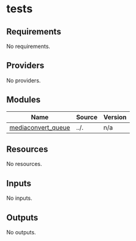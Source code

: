 # tests

<!-- BEGINNING OF PRE-COMMIT-TERRAFORM DOCS HOOK -->
## Requirements

No requirements.

## Providers

No providers.

## Modules

| Name | Source | Version |
|------|--------|---------|
| <a name="module_mediaconvert_queue"></a> [mediaconvert\_queue](#module\_mediaconvert\_queue) | ../. | n/a |

## Resources

No resources.

## Inputs

No inputs.

## Outputs

No outputs.
<!-- END OF PRE-COMMIT-TERRAFORM DOCS HOOK -->
